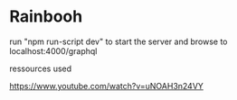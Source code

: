 # Rainbooh
run "npm run-script dev" to start the server and browse to localhost:4000/graphql

ressources used

https://www.youtube.com/watch?v=uNOAH3n24VY